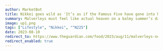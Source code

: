 ```yaml
---
author: MarketBot
title: Nikkei goes wild as 'It’s as if the Famous Five have gone into hospitality'
summary: Malverleys must feel like actual heaven on a balmy summer’s day. Quaint, overgrown Wessex Downs country lanes turn into acres of arduously coiffed nurseries, lawns and flowerbeds, complete with a gorgeous restaurant, deli, cafe, farm and gift shop, and lecture room. It’s as if the Famous Five have gone into hospitality and asked Peter Rabbit and Mrs Tiggy-winkle to run the cottage garden: a quintessentially English, picture-book, farm-to-plate experience. When the sun shines, you can meander in the garden, take a \"hand-tied bouquet workshop\", buy fresh runner beans straight off the plots and eat a rhubarb and magnolia danish pastry on the terrace.
image: up1.png
tags: ["Lifestyle", "Nikkei", "^N225"]
date: 2023-08-10
redirect_to: https://www.theguardian.com/food/2023/aug/11/malverleys-newbury-berkshire-grace-dent-restaurant-review
redirect_enabled: true
---
```

